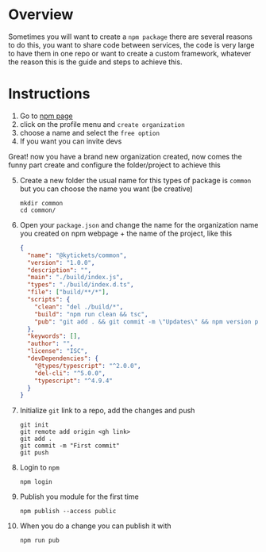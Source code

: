 # Overview

Sometimes you will want to create a `npm package` there are several reasons to do this, you want to share code between services, the code is very large to have them in one repo or want to create a custom framework, whatever the reason this is the guide and steps to achieve this.

# Instructions

1. Go to [npm page](https://www.npmjs.com/)
2. click on the profile menu and `create organization`
3. choose a name and select the `free option`
4. If you want you can invite devs

Great! now you have a brand new organization created, now comes the funny part create and configure the folder/project to achieve this

5. Create a new folder the usual name for this types of package is `common` but you can choose the name you want (be creative)
   ```console
   mkdir common
   cd common/
   ```
6. Open your `package.json` and change the name for the organization name you created on npm webpage + the name of the project, like this

   ```json
   {
     "name": "@kytickets/common",
     "version": "1.0.0",
     "description": "",
     "main": "./build/index.js",
     "types": "./build/index.d.ts",
     "file": ["build/**/*"],
     "scripts": {
       "clean": "del ./build/*",
       "build": "npm run clean && tsc",
       "pub": "git add . && git commit -m \"Updates\" && npm version patch && npm run build && npm publish"
     },
     "keywords": [],
     "author": "",
     "license": "ISC",
     "devDependencies": {
       "@types/typescript": "^2.0.0",
       "del-cli": "^5.0.0",
       "typescript": "^4.9.4"
     }
   }
   ```

7. Initialize `git` link to a repo, add the changes and push

   ```console
   git init
   git remote add origin <gh link>
   git add .
   git commit -m "First commit"
   git push
   ```

8. Login to `npm`

   ```console
   npm login
   ```

9. Publish you module for the first time

   ```console
   npm publish --access public
   ```

10. When you do a change you can publish it with

    ```console
    npm run pub
    ```

